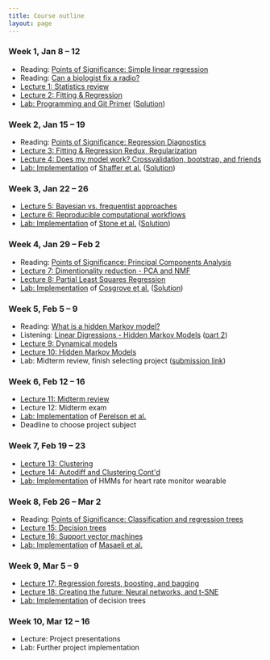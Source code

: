 ```yaml
---
title: Course outline
layout: page
---
```


### Week 1, Jan 8 – 12

- Reading: [Points of Significance: Simple linear regression](http://www.nature.com/nmeth/journal/v12/n11/full/nmeth.3627.html)
- Reading: [Can a biologist fix a radio?](http://www.cell.com/cancer-cell/abstract/S1535-6108(02)00133-2)
- [Lecture 1: Statistics review](https://bioe-ml-w18.github.io/prog-class/Wk1-Lecture1.pdf)
- [Lecture 2: Fitting & Regression](https://bioe-ml-w18.github.io/prog-class/Wk1-Lecture2.pdf)
- [Lab: Programming and Git Primer](https://classroom.github.com/a/I9mAoL3K) ([Solution](https://github.com/bioe-ml-w18/bioe-ml-winter2018/blob/master/homeworks/Week1-Introduction.ipynb))

### Week 2, Jan 15 – 19

- Reading: [Points of Significance: Regression Diagnostics](https://www.nature.com/nmeth/journal/v13/n5/abs/nmeth.3854.html)
- [Lecture 3: Fitting & Regression Redux, Regularization](https://bioe-ml-w18.github.io/prog-class/Wk2-Lecture3.pdf)
- [Lecture 4: Does my model work? Crossvalidation, bootstrap, and friends](https://bioe-ml-w18.github.io/prog-class/Wk2-Lecture4.pdf)
- [Lab: Implementation](https://classroom.github.com/a/7RBnmweg) of [Shaffer et al.](https://www.nature.com/nature/journal/v546/n7658/abs/nature22794.html) ([Solution](https://github.com/bioe-ml-w18/bioe-ml-winter2018/blob/master/homeworks/Week2-Statistics.ipynb))

### Week 3, Jan 22 – 26

- [Lecture 5: Bayesian vs. frequentist approaches](https://bioe-ml-w18.github.io/prog-class/Wk3-Lecture5.pdf)
- [Lecture 6: Reproducible computational workflows](https://bioe-ml-w18.github.io/prog-class/Wk3-Lecture6.pdf)
- [Lab: Implementation](https://classroom.github.com/a/1yu6BPm5) of [Stone et al.](http://www.sciencedirect.com/science/article/pii/S0006349501758997) ([Solution](https://github.com/bioe-ml-w18/bioe-ml-winter2018/blob/master/homeworks/Week3-Fitting.ipynb))

### Week 4, Jan 29 – Feb 2

- Reading: [Points of Significance: Principal Components Analysis](https://www.nature.com/articles/nmeth.4346)
- [Lecture 7: Dimentionality reduction - PCA and NMF](https://bioe-ml-w18.github.io/prog-class/Wk4-Lecture7.pdf)
- [Lecture 8: Partial Least Squares Regression](https://bioe-ml-w18.github.io/prog-class/Wk4-Lecture8.pdf)
- [Lab: Implementation](https://classroom.github.com/a/PMDkKXBG) of [Cosgrove et al.](http://pubs.rsc.org/en/Content/ArticleLanding/2010/MB/b926287c) ([Solution](https://github.com/bioe-ml-w18/bioe-ml-winter2018/blob/master/homeworks/Week4-PLSR.ipynb))

### Week 5, Feb 5 – 9

- Reading: [What is a hidden Markov model?](https://www.nature.com/articles/nbt1004-1315)
- Listening: [Linear Digressions - Hidden Markov Models](http://lineardigressions.com/episodes/2016/2/23/introducing-hidden-markov-models-hmm-part-1) ([part 2](http://lineardigressions.com/episodes/2016/2/23/genetics-and-um-detection-hmms-part-2))
- [Lecture 9: Dynamical models](https://bioe-ml-w18.github.io/prog-class/Wk5-Lecture09.pdf)
- [Lecture 10: Hidden Markov Models](https://bioe-ml-w18.github.io/prog-class/Wk5-Lecture10.pdf)
- Lab: Midterm review, finish selecting project ([submission link](https://classroom.github.com/a/7FBVwBkI))

### Week 6, Feb 12 – 16

- [Lecture 11: Midterm review](https://bioe-ml-w18.github.io/prog-class/Wk6-Lecture11.pdf)
- Lecture 12: Midterm exam
- [Lab: Implementation](https://classroom.github.com/a/ajf6V2o1) of [Perelson et al.](http://science.sciencemag.org/content/271/5255/1582) <!-- dynamical models -->
- Deadline to choose project subject 

### Week 7, Feb 19 – 23

- [Lecture 13: Clustering](https://bioe-ml-w18.github.io/prog-class/Wk7-Lecture13.pdf)
- [Lecture 14: Autodiff and Clustering Cont'd](https://bioe-ml-w18.github.io/prog-class/Wk7-Lecture14.pdf)
- [Lab: Implementation](https://classroom.github.com/a/ieTKwxuj) of HMMs for heart rate monitor wearable

### Week 8, Feb 26 – Mar 2

- Reading: [Points of Significance: Classification and regression trees](https://www.nature.com/nmeth/journal/v14/n8/full/nmeth.4370.html)
- [Lecture 15: Decision trees](https://bioe-ml-w18.github.io/prog-class/Wk8-Lecture15.pdf)
- [Lecture 16: Support vector machines](https://bioe-ml-w18.github.io/prog-class/Wk8-Lecture16.pdf)
- [Lab: Implementation](https://classroom.github.com/a/lYxpYYdS) of [Masaeli et al.](https://www.nature.com/articles/srep37863) <!-- SVM -->

### Week 9, Mar 5 – 9

- [Lecture 17: Regression forests, boosting, and bagging](https://bioe-ml-w18.github.io/prog-class/Wk9-Lecture17.pdf)
- [Lecture 18: Creating the future: Neural networks, and t-SNE](https://bioe-ml-w18.github.io/prog-class/Wk9-Lecture18.pdf)
- [Lab: Implementation](https://classroom.github.com/a/uA9k8R5a) of decision trees

### Week 10, Mar 12 – 16

- Lecture: Project presentations
- Lab: Further project implementation
